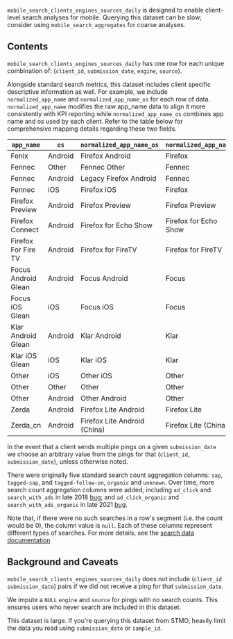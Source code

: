 `mobile_search_clients_engines_sources_daily` is designed to enable client-level search analyses for mobile.
Querying this dataset can be slow;
consider using `mobile_search_aggregates` for coarse analyses.

## Contents

`mobile_search_clients_engines_sources_daily` has one row for each unique combination of:
(`client_id`, `submission_date`, `engine`, `source`).

Alongside standard search metrics, this dataset includes client specific descriptive information as well.
For example, we include `normalized_app_name` and `normalized_app_name_os` for each row of data. `normalized_app_name` modifies the raw app_name data to align it more consistently with KPI reporting while `normalized_app_name_os` combines app name and os used by each client. Refer to the table below for comprehensive mapping details regarding these two fields.

| `app_name`            | `os`      | `normalized_app_name_os` | `normalized_app_name`  |
| ------------------- | ------- | ------------------------------ | --------------------------- |
| Fenix               | Android | Firefox Android                | Firefox                     |
| Fennec              | Other   | Fennec Other                   | Fennec                      |
| Fennec              | Android | Legacy Firefox Android         | Fennec                      |
| Fennec              | iOS     | Firefox iOS                    | Firefox                     |
| Firefox Preview     | Android | Firefox Preview                | Firefox Preview             |
| Firefox Connect      | Android | Firefox for Echo Show          | Firefox for Echo Show       |
| Firefox For Fire TV    | Android | Firefox for FireTV             | Firefox for FireTV          |
| Focus Android Glean | Android | Focus Android                  | Focus                       |
| Focus iOS Glean     | iOS     | Focus iOS                      | Focus                       |
| Klar Android Glean  | Android | Klar Android                   | Klar                        |
| Klar iOS Glean      | iOS     | Klar iOS                       | Klar                        |
| Other               | iOS     | Other iOS                      | Other                       |
| Other               | Other   | Other                          | Other                       |
| Other               | Android | Other Android                  | Other                       |
| Zerda               | Android | Firefox Lite Android           | Firefox Lite                |
| Zerda_cn            | Android | Firefox Lite Android (China)   | Firefox Lite (China)        |

In the event that a client sends multiple pings on a given `submission_date`
we choose an arbitrary value from the pings for that (`client_id`, `submission_date`),
unless otherwise noted.

There were originally five standard search count aggregation columns:
`sap`, `tagged-sap`, and `tagged-follow-on`, `organic` and `unknown`. Over time, more search count aggregation columns were added, including `ad_click` and `search_with_ads` in late 2018 [bug](https://bugzilla.mozilla.org/show_bug.cgi?id=1505411); and `ad_click_organic` and `search_with_ads_organic` in late 2021 [bug](https://bugzilla.mozilla.org/show_bug.cgi?id=1664849).

Note that, if there were no such searches in a row's segment
(i.e. the count would be 0),
the column value is `null`.
Each of these columns represent different types of searches.
For more details, see the [search data documentation]

## Background and Caveats

`mobile_search_clients_engines_sources_daily` does not include
(`client_id` `submission_date`) pairs
if we did not receive a ping for that `submission_date`.

We impute a `NULL` `engine` and `source` for pings with no search counts.
This ensures users who never search are included in this dataset.

This dataset is large.
If you're querying this dataset from STMO,
heavily limit the data you read using `submission_date` or `sample_id`.


<!--
#### Further Reading
-->

[search data documentation]: ../../search.md
